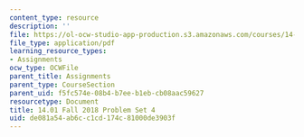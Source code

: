 ```yaml
---
content_type: resource
description: ''
file: https://ol-ocw-studio-app-production.s3.amazonaws.com/courses/14-01-principles-of-microeconomics-fall-2018/de081a54ab6cc1cd174c81000de3903f_MIT14_01F18_pset4.pdf
file_type: application/pdf
learning_resource_types:
- Assignments
ocw_type: OCWFile
parent_title: Assignments
parent_type: CourseSection
parent_uid: f5fc574e-08b4-b7ee-b1eb-cb08aac59627
resourcetype: Document
title: 14.01 Fall 2018 Problem Set 4
uid: de081a54-ab6c-c1cd-174c-81000de3903f
---
```

